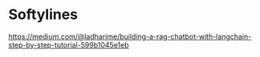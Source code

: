 ﻿# Softylines

https://medium.com/@ladharime/building-a-rag-chatbot-with-langchain-step-by-step-tutorial-599b1045e1eb
